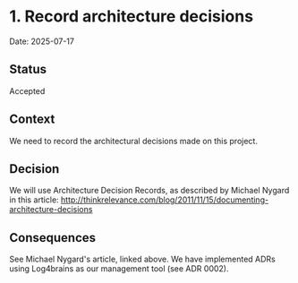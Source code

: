 # 1. Record architecture decisions

Date: 2025-07-17

## Status

Accepted

## Context

We need to record the architectural decisions made on this project.

## Decision

We will use Architecture Decision Records, as described by Michael Nygard in
this article:
http://thinkrelevance.com/blog/2011/11/15/documenting-architecture-decisions

## Consequences

See Michael Nygard's article, linked above. We have implemented ADRs using
Log4brains as our management tool (see ADR 0002).

